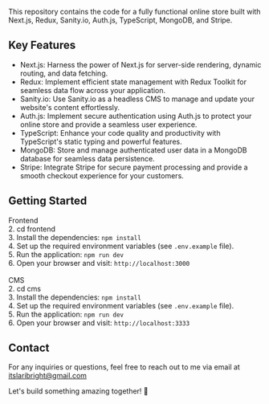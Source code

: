 This repository contains the code for a fully functional online store built with Next.js, Redux, Sanity.io, Auth.js, TypeScript, MongoDB, and Stripe.

## Key Features

- Next.js: Harness the power of Next.js for server-side rendering, dynamic routing, and data fetching.
- Redux: Implement efficient state management with Redux Toolkit for seamless data flow across your application.
- Sanity.io: Use Sanity.io as a headless CMS to manage and update your website's content effortlessly.
- Auth.js: Implement secure authentication using Auth.js to protect your online store and provide a seamless user experience.
- TypeScript: Enhance your code quality and productivity with TypeScript's static typing and powerful features.
- MongoDB: Store and manage authenticated user data in a MongoDB database for seamless data persistence.
- Stripe: Integrate Stripe for secure payment processing and provide a smooth checkout experience for your customers.

## Getting Started

Frontend <br> 2. cd frontend <br> 3. Install the dependencies: `npm install` <br> 4. Set up the required environment variables (see `.env.example` file). <br> 5. Run the application: `npm run dev` <br> 6. Open your browser and visit: `http://localhost:3000` <br>
<br>
CMS <br> 2. cd cms <br> 3. Install the dependencies: `npm install` <br> 4. Set up the required environment variables (see `.env.example` file). <br> 5. Run the application: `npm run dev` <br> 6. Open your browser and visit: `http://localhost:3333` <br>

## Contact

For any inquiries or questions, feel free to reach out to me via email at itslaribright@gmail.com

Let's build something amazing together! 🌟
